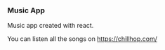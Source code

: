 ### Music App

Music app created with react.

You can listen all the songs on https://chillhop.com/

